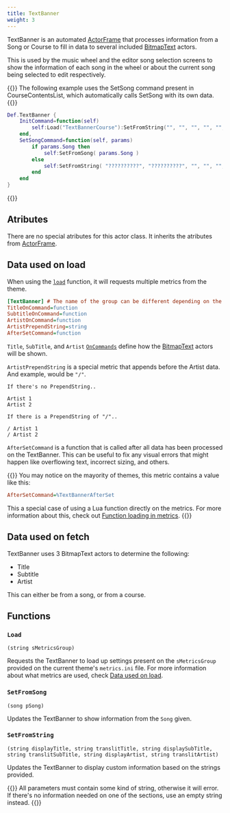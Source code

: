 ```yaml
---
title: TextBanner
weight: 3
---
```


TextBanner is an automated [ActorFrame](../actorframe/) that processes information from a Song or Course to fill in data to several included [BitmapText](../bitmaptext/) actors.

This is used by the music wheel and the editor song selection screens to show the information of each song in the wheel or about the current song being selected to edit respectively.

{{<hint>}}
The following example uses the SetSong command present in CourseContentsList, which automatically calls SetSong with its own data.
{{</hint>}}
```lua
Def.TextBanner {
	InitCommand=function(self)
		self:Load("TextBannerCourse"):SetFromString("", "", "", "", "", "")
	end,
	SetSongCommand=function(self, params)
		if params.Song then
			self:SetFromSong( params.Song )
		else
			self:SetFromString( "??????????", "??????????", "", "", "", "" )
		end
	end
}
```

{{<toc>}}

## Atributes

There are no special atributes for this actor class. It inherits the atributes from [ActorFrame](../actorframe/).

## Data used on load

When using the [`load`](#load) function, it will requests multiple metrics from the theme.

```ini
[TextBanner] # The name of the group can be different depending on the group that you want.
TitleOnCommand=function
SubtitleOnCommand=function
ArtistOnCommand=function
ArtistPrependString=string
AfterSetCommand=function
```

`Title`, `SubTitle`, and `Artist` [`OnCommands`](../../ActorsLua-CommandList#commands) define how the [BitmapText](../bitmaptext/) actors will be shown.

`ArtistPrependString` is a special metric that appends before the Artist data.
And example, would be `"/"`.
```
If there's no PrependString..

Artist 1
Artist 2

If there is a PrependString of "/"..

/ Artist 1
/ Artist 2

```

`AfterSetCommand` is a function that is called after all data has been processed on the TextBanner.
This can be useful to fix any visual errors that might happen like overflowing text, incorrect sizing, and others.

{{<hint>}}
You may notice on the mayority of themes, this metric contains a value like this:
```ini
AfterSetCommand=%TextBannerAfterSet
```
<!-- TODO: Make an article about how metrics work! -->
This a special case of using a Lua function directly on the metrics. For more information about this, check out [Function loading in metrics]().
{{</hint>}}

## Data used on fetch

TextBanner uses 3 BitmapText actors to determine the following:
- Title
- Subtitle
- Artist

This can either be from a song, or from a course.

## Functions

### `Load`
`(string sMetricsGroup)`

Requests the TextBanner to load up settings present on the `sMetricsGroup` provided on the current theme's `metrics.ini` file. For more information about what metrics are used, check [Data used on load](#data-used-on-load).

### `SetFromSong`
`(song pSong)`

Updates the TextBanner to show information from the `Song` given.

### `SetFromString`
`(string displayTitle, string translitTitle, string displaySubTitle, string translitSubTitle, string displayArtist, string translitArtist)`

Updates the TextBanner to display custom information based on the strings provided.

{{<hint type="important">}}
All parameters must contain some kind of string, otherwise it will error. If there's no information needed on one of the sections, use an empty string instead.
{{</hint>}}